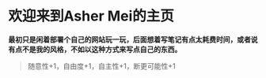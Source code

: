 # 欢迎来到Asher Mei的主页

**最初只是闲着部署个自己的网站玩一玩，后面想着写笔记有点太耗费时间，或者说有点不是我的风格，不如以这种方式来写点自己的东西。**

>随意性+1，自由度+1，自主性+1，断更可能性+1
